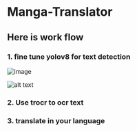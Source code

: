 # Manga-Translator

## Here is work flow

### 1. fine tune yolov8 for text detection
![image]([https://user-images.githubusercontent.com/98932144/229327417-2419e914-cf61-485b-9c6d-5b3732cdbf1a.png](https://github.com/NawinMasterM/Manga-Translator/blob/main/images/yolo_crop1.png))

![alt text](https://github.com/NawinMasterM/Manga-Translator/blob/images/yolo_crop.png?raw=true)
### 2. Use trocr to ocr text
### 3. translate in your language
